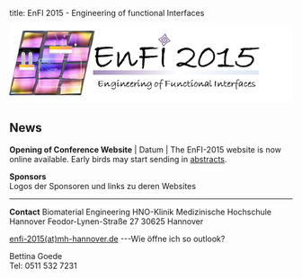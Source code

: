 title: EnFI 2015 -  Engineering of functional Interfaces

![Logo](logo.png)


News
---  
**Opening of Conference Website** | Datum | The EnFI-2015 website is now online available. Early birds may start sending in [abstracts](/abstractsubmission/).

**Sponsors**   
Logos der Sponsoren und links zu deren Websites

***
**Contact**
Biomaterial Engineering
HNO-Klinik
Medizinische Hochschule Hannover
Feodor-Lynen-Straße 27
30625 Hannover

[enfi-2015(at)mh-hannover.de](enfi-2015(at)mh-hannover.de)  ---Wie öffne ich so outlook?  

Bettina Goede   
Tel: 0511 532 7231   
